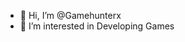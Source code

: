 - 👋 Hi, I’m @Gamehunterx
- 👀 I’m interested in Developing Games

<!---
Gamehunterx/Gamehunterx is a ✨ special ✨ repository because its `README.md` (this file) appears on your GitHub profile.
You can click the Preview link to take a look at your changes.
--->
